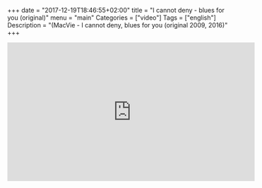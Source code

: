 +++
date = "2017-12-19T18:46:55+02:00"
title = "I cannot deny - blues for you (original)"
menu = "main"
Categories = ["video"]
Tags = ["english"]
Description = "(MacVie - I cannot deny, blues for you (original 2009, 2016)"
+++


<iframe width="560" height="315" src="https://www.youtube.com/embed/Jeo1ene41Bk?rel=0" frameborder="0" gesture="media" allow="encrypted-media" allowfullscreen></iframe>
